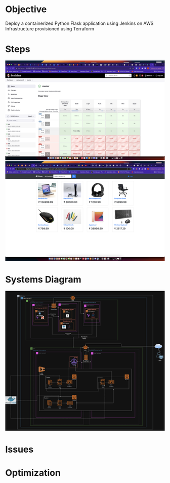 # Objective

Deploy a containerized Python Flask application using Jenkins on AWS Infrastructure provisioned using Terraform

# Steps
![Pipeline](screenshots/Screenshot%202023-11-11%20at%208.12.15%20PM.png)
![App](screenshots/Screenshot%202023-11-11%20at%207.51.54%20PM.png)
# Systems Diagram
![Diagram](screenshots/Screenshot%202023-11-11%20at%208.11.02%20PM.png)

# Issues

# Optimization